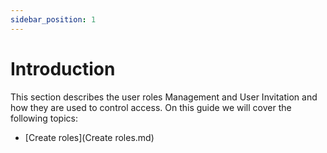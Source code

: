 ```yaml
---
sidebar_position: 1
---
```


# Introduction
This section describes the user roles Management and User Invitation and how they are used to control access. On this guide we will cover the following topics:

* [Create roles](Create roles.md)